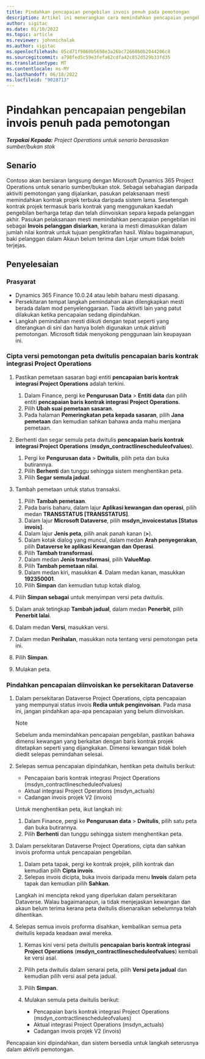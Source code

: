 ```yaml
---
title: Pindahkan pencapaian pengebilan invois penuh pada pemotongan
description: Artikel ini menerangkan cara memindahkan pencapaian pengebilan berharga tetap yang telah diinvois kepada pelanggan untuk kontrak projek terbuka sebelum tarikh mula beroperasi.
author: sigitac
ms.date: 01/10/2022
ms.topic: article
ms.reviewer: johnmichalak
ms.author: sigitac
ms.openlocfilehash: 05cd71f9860b5698e3a26bc72660b0b2044206c8
ms.sourcegitcommit: a798fed5c59e3fefa62cdfa42c852d529b33fd35
ms.translationtype: MT
ms.contentlocale: ms-MY
ms.lasthandoff: 06/18/2022
ms.locfileid: "9028713"
---
```

# <a name="migrate-fully-invoiced-billing-milestones-at-cutover"></a>Pindahkan pencapaian pengebilan invois penuh pada pemotongan

_**Terpakai Kepada:** Project Operations untuk senario berasaskan sumber/bukan stok_

## <a name="scenario"></a>Senario

Contoso akan bersiaran langsung dengan Microsoft Dynamics 365 Project Operations untuk senario sumber/bukan stok. Sebagai sebahagian daripada aktiviti pemotongan yang dijalankan, pasukan pelaksanaan mesti memindahkan kontrak projek terbuka daripada sistem lama. Sesetengah kontrak projek termasuk baris kontrak yang menggunakan kaedah pengebilan berharga tetap dan telah diinvoiskan separa kepada pelanggan akhir. Pasukan pelaksanaan mesti memindahkan pencapaian pengebilan ini sebagai **Invois pelanggan disiarkan**, kerana ia mesti dimasukkan dalam jumlah nilai kontrak untuk tujuan pengiktirafan hasil. Walau bagaimanapun, baki pelanggan dalam Akaun belum terima dan Lejar umum tidak boleh terjejas.

## <a name="solution"></a>Penyelesaian

### <a name="prerequisites"></a>Prasyarat

- Dynamics 365 Finance 10.0.24 atau lebih baharu mesti dipasang.
- Persekitaran tempat langkah pemindahan akan dilengkapkan mesti berada dalam mod penyelenggaraan. Tiada aktiviti lain yang patut dilakukan ketika pencapaian sedang dipindahkan.
- Langkah pemindahan mesti diikuti dengan tepat seperti yang diterangkan di sini dan hanya boleh digunakan untuk aktiviti pemotongan. Microsoft tidak menyokong penggunaan lain keupayaan ini.

### <a name="create-a-cutover-version-of-the-project-operations-integration-contract-line-milestones-dual-write-map"></a>Cipta versi pemotongan peta dwitulis pencapaian baris kontrak integrasi Project Operations 

1. Pastikan pemetaan sasaran bagi entiti **pencapaian baris kontrak integrasi Project Operations** adalah terkini. 

    1. Dalam Finance, pergi ke **Pengurusan Data** \> **Entiti data** dan pilih entiti **pencapaian baris kontrak integrasi Project Operations**. 
    2. Pilih **Ubah suai pemetaan sasaran**. 
    3. Pada halaman **Pemeringkatan peta kepada sasaran**, pilih **Jana pemetaan** dan kemudian sahkan bahawa anda mahu menjana pemetaan.

2. Berhenti dan segar semula peta dwitulis **pencapaian baris kontrak integrasi Project Operations** (**msdyn\_contractlinescheduleofvalues**). 

    1. Pergi ke **Pengurusan data** \> **Dwitulis**, pilih peta dan buka butirannya. 
    2. Pilih **Berhenti** dan tunggu sehingga sistem menghentikan peta. 
    3. Pilih **Segar semula jadual**.

3. Tambah pemetaan untuk status transaksi.

    1. Pilih **Tambah pemetaan**.
    2. Pada baris baharu, dalam lajur **Aplikasi kewangan dan operasi**, pilih medan **TRANSSTATUS \[TRANSSTATUS\]**.
    3. Dalam lajur **Microsoft Dataverse**, pilih **msdyn\_invoicestatus \[Status invois\]**.
    4. Dalam lajur **Jenis peta**, pilih anak panah kanan (**\>**).
    5. Dalam kotak dialog yang muncul, dalam medan **Arah penyegerakan**, pilih **Dataverse ke aplikasi Kewangan dan Operasi**.
    6. Pilih **Tambah transformasi**.
    7. Dalam medan **Jenis transformasi**, pilih **ValueMap**.
    8. Pilih **Tambah pemetaan nilai**.
    9. Dalam medan kiri, masukkan **4**. Dalam medan kanan, masukkan **192350001**. 
    10. Pilih **Simpan** dan kemudian tutup kotak dialog.

4. Pilih **Simpan sebagai** untuk menyimpan versi peta dwitulis. 
5. Dalam anak tetingkap **Tambah jadual**, dalam medan **Penerbit**, pilih **Penerbit lalai**.
6. Dalam medan **Versi**, masukkan versi.
7. Dalam medan **Perihalan**, masukkan nota tentang versi pemotongan peta ini. 
8. Pilih **Simpan**.
9. Mulakan peta.

### <a name="migrate-invoiced-milestones-to-the-dataverse-environment"></a>Pindahkan pencapaian diinvoiskan ke persekitaran Dataverse

1. Dalam persekitaran Dataverse Project Operations, cipta pencapaian yang mempunyai status invois **Redia untuk penginvoisan**. Pada masa ini, jangan pindahkan apa-apa pencapaian yang belum diinvoiskan.

    > [!NOTE]
    > Sebelum anda memindahkan pencapaian pengebilan, pastikan bahawa dimensi kewangan yang berkaitan dengan baris kontrak projek ditetapkan seperti yang dijangkakan. Dimensi kewangan tidak boleh diedit selepas pemindahan selesai.

2. Selepas semua pencapaian dipindahkan, hentikan peta dwitulis berikut:

    - Pencapaian baris kontrak integrasi Project Operations (msdyn\_contractlinescheduleofvalues)
    - Aktual integrasi Project Operations (msdyn\_actuals)
    - Cadangan invois projek V2 (invois)

    Untuk menghentikan peta, ikut langkah ini:

    1. Dalam Finance, pergi ke **Pengurusan data** \> **Dwitulis**, pilih satu peta dan buka butirannya.
    2. Pilih **Berhenti** dan tunggu sehingga sistem menghentikan peta.

3. Dalam persekitaran Dataverse Project Operations, cipta dan sahkan invois proforma untuk pencapaian pengebilan. 

    1. Dalam peta tapak, pergi ke kontrak projek, pilih kontrak dan kemudian pilih **Cipta invois**.
    2. Selepas invois dicipta, buka invois daripada menu **Invois** dalam peta tapak dan kemudian pilih **Sahkan**.

    Langkah ini mencipta rekod yang diperlukan dalam persekitaran Dataverse. Walau bagaimanapun, ia tidak menjejaskan kewangan dan akaun belum terima kerana peta dwitulis disenaraikan sebelumnya telah dihentikan.

4. Selepas semua invois proforma disahkan, kembalikan semua peta dwitulis kepada keadaan awal mereka.

    1. Kemas kini versi peta dwitulis **pencapaian baris kontrak integrasi Project Operations** (**msdyn\_contractlinescheduleofvalues**) kembali ke versi asal. 
    2. Pilih peta dwitulis dalam senarai peta, pilih **Versi peta jadual** dan kemudian pilih versi asal peta jadual.
    3. Pilih **Simpan**.
    4. Mulakan semula peta dwitulis berikut:

        - Pencapaian baris kontrak integrasi Project Operations (msdyn\_contractlinescheduleofvalues)
        - Aktual integrasi Project Operations (msdyn\_actuals)
        - Cadangan invois projek V2 (invois)

Pencapaian kini dipindahkan, dan sistem bersedia untuk langkah seterusnya dalam aktiviti pemotongan.
